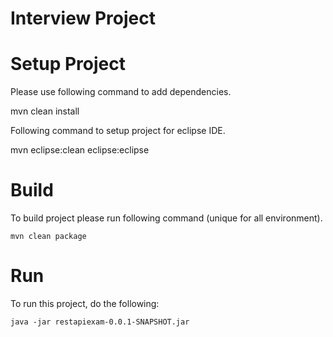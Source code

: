Interview Project
==================

# Setup Project

Please use following command to add dependencies.

mvn clean install



Following command to setup project for eclipse IDE.

mvn eclipse:clean eclipse:eclipse


# Build

To build project please run following command (unique for all environment).

    mvn clean package
  
    

# Run

To run this project, do the following:

    java -jar restapiexam-0.0.1-SNAPSHOT.jar


